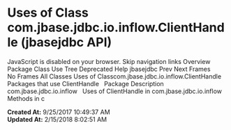 # Uses of Class com.jbase.jdbc.io.inflow.ClientHandle (jbasejdbc   API)

JavaScript is disabled on your browser. Skip navigation links Overview Package Class Use Tree Deprecated Help jbasejdbc Prev Next Frames No Frames All Classes Uses of Classcom.jbase.jdbc.io.inflow.ClientHandle Packages that use ClientHandle   Package Description com.jbase.jdbc.io.inflow   Uses of ClientHandle in com.jbase.jdbc.io.inflow Methods in c  

**Created At:** 9/25/2017 10:49:37 AM  
**Updated At:** 2/15/2018 8:02:51 AM  

